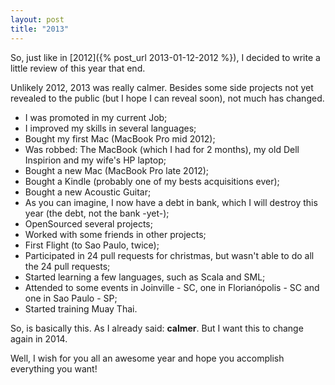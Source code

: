 ```yaml
---
layout: post
title: "2013"
---
```


So, just like in [2012]({% post_url 2013-01-12-2012 %}), I decided to write a
little review of this year that end.

Unlikely 2012, 2013 was really calmer. Besides some side projects not yet
revealed to the public (but I hope I can reveal soon), not much has changed.

- I was promoted in my current Job;
- I improved my skills in several languages;
- Bought my first Mac (MacBook Pro mid 2012);
- Was robbed: The MacBook (which I had for 2 months), my old Dell Inspirion and
my wife's HP laptop;
- Bought a new Mac (MacBook Pro late 2012);
- Bought a Kindle (probably one of my bests acquisitions ever);
- Bought a new Acoustic Guitar;
- As you can imagine, I now have a debt in bank, which I will destroy this year
(the debt, not the bank -yet-);
- OpenSourced several projects;
- Worked with some friends in other projects;
- First Flight (to Sao Paulo, twice);
- Participated in 24 pull requests for christmas, but wasn't able to do all
the 24 pull requests;
- Started learning a few languages, such as Scala and SML;
- Attended to some events in Joinville - SC, one in Florianópolis - SC and
one in Sao Paulo - SP;
- Started training Muay Thai.

So, is basically this. As I already said: **calmer**. But I want this to change
again in 2014.

Well, I wish for you all an awesome year and hope you accomplish everything you
want!
